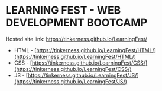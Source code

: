 # LEARNING FEST - WEB DEVELOPMENT BOOTCAMP

Hosted site link: https://tinkerness.github.io/LearningFest/
- HTML - [https://tinkerness.github.io/LearningFest/HTML/](https://tinkerness.github.io/LearningFest/HTML/)
- CSS  - [https://tinkerness.github.io/LearningFest/CSS/](https://tinkerness.github.io/LearningFest/CSS/)
- JS - [https://tinkerness.github.io/LearningFest/JS/](https://tinkerness.github.io/LearningFest/JS/)